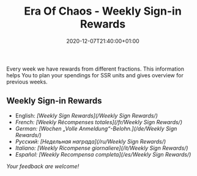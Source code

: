 ﻿---
title: "Era Of Chaos - Weekly Sign-in Rewards"
date: 2020-12-07T21:40:00+01:00
classes: wide
toc: false
categories:
  - blog
tags:
  - WeeklySign
---

Every week we have rewards from different fractions. This information helps You to plan your spendings for SSR units and gives overview for previous weeks.

## Weekly Sign-in Rewards
 - English: <i class="fas fa-business-time"/>  [Weekly Sign Rewards](/Weekly Sign Rewards/)
 - French: <i class="fas fa-business-time"/>  [Weekly Récompenses totales](/fr/Weekly Sign Rewards/)
 - German: <i class="fas fa-business-time"/>  [Wochen „Volle Anmeldung“-Belohn.](/de/Weekly Sign Rewards/)
 - Русский: <i class="fas fa-business-time"/>  [Недельная награда](/ru/Weekly Sign Rewards/)
 - Italiano: <i class="fas fa-business-time"/>  [Weekly Ricompense giornaliere](/it/Weekly Sign Rewards/)
 - Español: <i class="fas fa-business-time"/>  [Weekly Recompensa completa](/es/Weekly Sign Rewards/)

Your feedback are welcome!